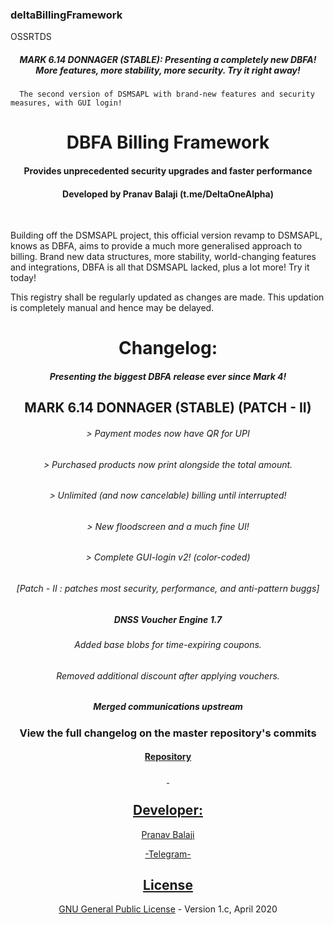 ### deltaBillingFramework


OSSRTDS

<h5 align="center">MARK 6.14 DONNAGER (STABLE): Presenting a completely new DBFA! More features, more stability, more security. Try it right away! </h5>
      
      The second version of DSMSAPL with brand-new features and security measures, with GUI login!
<h1 align="center">DBFA Billing Framework</h1>
<h4 align="center">Provides unprecedented security upgrades and faster performance</h4>
<h4 align="center">Developed by Pranav Balaji (t.me/DeltaOneAlpha)</h4>
<p align="center">&nbsp;</p>


Building off the DSMSAPL project, this official version revamp to DSMSAPL, knows as DBFA, aims to provide a much more generalised approach to billing. Brand new data structures, more stability, world-changing features and integrations, DBFA is all that DSMSAPL lacked, plus a lot more! Try it today!

This registry shall be regularly updated as changes are made. This updation is completely manual and hence may be delayed.


<h4> </h4>
<h1 align="center">Changelog:</h2>
<h5 align="center">Presenting the biggest DBFA release ever since Mark 4!</h5>
<h2 align="center">MARK 6.14 DONNAGER (STABLE) (PATCH - II)</h2>
<h6 align="center">> Payment modes now have QR for UPI</h6>
<h6 align="center">> Purchased products now print alongside the total amount.</h6>
<h6 align="center">> Unlimited (and now cancelable) billing until interrupted!</h6>
<h6 align="center">> New floodscreen and a much fine UI!</h6>
<h6 align="center">> Complete GUI-login v2! (color-coded)</h6>
<h6 align="center">[Patch - II : patches most security, performance, and anti-pattern buggs]</h6>
<h5 align="center">DNSS Voucher Engine 1.7</h5>
<h6 align="center">Added base blobs for time-expiring coupons. </h6>
<h6 align="center">Removed additional discount after applying vouchers.</h6>

<h5 align="center">Merged communications upstream </h5>
<h3 align="center">View the full changelog on the master repository's commits</h3>
<h4 align="center"><a href="https://github.com/deltaonealpha/DBFA/">Repository</h4>
<p align="center">&nbsp;</p>
<h2 align="center">Developer:</h2>
<p align="center">Pranav Balaji</p>
<p align="center"><a href="https://t.me/DeltaOneAlpha">-Telegram-</p>
<h2 align="center">License</h2></p>

<p align="center"><a href="https://github.com/deltaonealpha/deltaBillingFramework/blob/master/LICENSE">GNU General Public License</a> - Version 1.c, April 2020</p <a href="https://t.me/DeltaOneAlpha">
